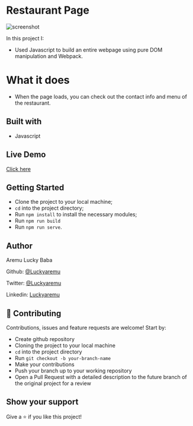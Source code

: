 # Restaurant Page

![screenshot](/screenshot.jpg)

In this project I:

- Used Javascript to build an entire webpage using pure DOM manipulation and Webpack.

# What it does

- When the page loads, you can check out the contact info and menu of the restaurant.

## Built with

- Javascript

## Live Demo

[Click here](https://rawcdn.githack.com/Luckyaremu/resturant.js/61587ccdc43a0ab1b4064e342de567fbe8f6bb01/dist/index.html)

## Getting Started

- Clone the project to your local machine;
- `cd` into the project directory;
- Run `npm install` to install the necessary modules;
- Run `npm run build`
- Run `npm run serve`.

## Author

Aremu Lucky Baba

Github: [@Luckyaremu](https://github.com/Luckyaremu)

Twitter: [@Luckyaremu](https://twitter.com/luckyaremu)

Linkedin: [Luckyaremu](https://www.linkedin.com/in/lucky-aremu-24807a145/)

## 🤝 Contributing

Contributions, issues and feature requests are welcome! Start by:

- Create github repository
- Cloning the project to your local machine
- `cd` into the project directory
- Run `git checkout -b your-branch-name`
- Make your contributions
- Push your branch up to your working repository
- Open a Pull Request with a detailed description to the future branch of the original project for a review

## Show your support

Give a ⭐️ if you like this project!